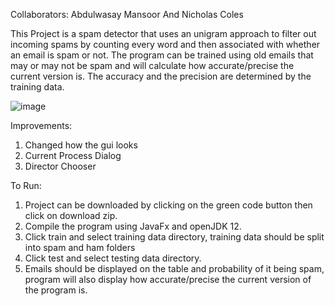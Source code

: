 Collaborators:
Abdulwasay Mansoor And Nicholas Coles

This Project is a spam detector that uses an unigram approach to filter out incoming spams by counting
every word and then associated with whether an email is spam or not.
The program can be trained using old emails that may or may not be spam and will calculate how accurate/precise
the current version is.
The accuracy and the precision are determined by the training data.

![image](https://user-images.githubusercontent.com/71033432/110409616-a1a10200-8098-11eb-86fc-555b684f1b4d.png)

Improvements:
1) Changed how the gui looks
2) Current Process Dialog
3) Director Chooser

To Run:
1) Project can be downloaded by clicking on the green code button then click on download zip.
2) Compile the program using JavaFx and openJDK 12.
3) Click train and select training data directory, training data should be split into spam and ham folders
4) Click test and select testing data directory.
5) Emails should be displayed on the table and probability of it being spam, program will also display
how accurate/precise the current version of the program is.
